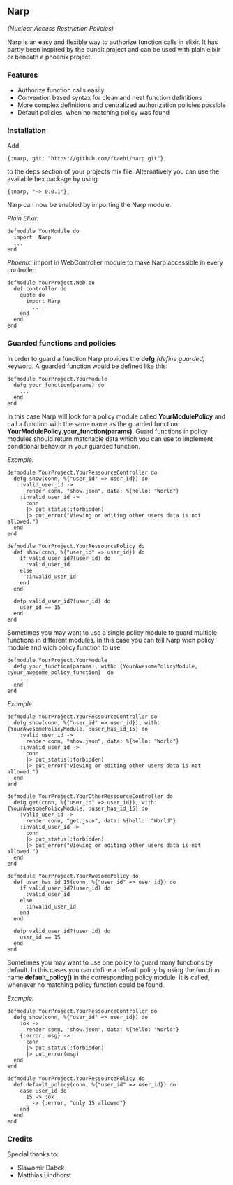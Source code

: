 ## Narp

_(Nuclear Access Restriction Policies)_

Narp is an easy and flexible way to authorize function calls in elixir. It has partly been inspired by the pundit project and can be used with plain elixir or beneath a phoenix project.

### Features

* Authorize function calls easily
* Convention based syntax for clean and neat function definitions
* More complex definitions and centralized authorization policies possible
* Default policies, when no matching policy was found

### Installation

Add

```
{:narp, git: "https://github.com/ftaebi/narp.git"},
```

to the deps section of your projects mix file.
Alternatively you can use the available hex package by using.


```
{:narp, "~> 0.0.1"},
```


Narp can now be enabled by importing the Narp module.


_Plain Elixir:_

```
defmodule YourModule do
  import  Narp
  ...
end
```


_Phoenix:_ import in WebController module to make Narp accessible in every controller:

```
defmodule YourProject.Web do
  def controller do
    quote do
      import Narp
        ...
    end
  end
end
```


### Guarded functions and policies

In order to guard a function Narp provides the **defg** _(define guarded)_ keyword. A guarded function would be defined like this:

```
defmodule YourProject.YourModule
  defg your_function(params) do
    ...
  end
end
```


In this case Narp will look for a policy module called **YourModulePolicy** and call a function with the same name as the guarded function: **YourModulePolicy.your_function(params)**. Guard functions in policy modules should return matchable data which you can use to implement conditional behavior in your guarded function.

_Example:_

```
defmodule YourProject.YourRessourceController do
  defg show(conn, %{"user_id" => user_id}) do
    :valid_user_id ->
      render conn, "show.json", data: %{hello: "World"}
    :invalid_user_id ->
      conn
      |> put_status(:forbidden)
      |> put_error("Viewing or editing other users data is not allowed.")
  end
end

defmodule YourProject.YourRessourcePolicy do
  def show(conn, %{"user_id" => user_id}) do
    if valid_user_id?(user_id) do
      :valid_user_id
    else
      :invalid_user_id
    end
  end

  defp valid_user_id?(user_id) do
    user_id == 15
  end
end
```


Sometimes you may want to use a single policy module to guard multiple functions in different modules. In this case you can tell Narp wich policy module and wich policy function to use:

```
defmodule YourProject.YourModule
  defg your_function(params), with: {YourAwesomePolicyModule, :your_awesome_policy_function}  do
    ...
  end
end
```

_Example:_

```
defmodule YourProject.YourRessourceController do
  defg show(conn, %{"user_id" => user_id}), with: {YourAwesomePolicyModule, :user_has_id_15} do
    :valid_user_id ->
      render conn, "show.json", data: %{hello: "World"}
    :invalid_user_id ->
      conn
      |> put_status(:forbidden)
      |> put_error("Viewing or editing other users data is not allowed.")
  end
end

defmodule YourProject.YourOtherRessourceController do
  defg get(conn, %{"user_id" => user_id}), with: {YourAwesomePolicyModule, :user_has_id_15} do
    :valid_user_id ->
      render conn, "get.json", data: %{hello: "World"}
    :invalid_user_id ->
      conn
      |> put_status(:forbidden)
      |> put_error("Viewing or editing other users data is not allowed.")
  end
end

defmodule YourProject.YourAwesomePolicy do
  def user_has_id_15(conn, %{"user_id" => user_id}) do
    if valid_user_id?(user_id) do
      :valid_user_id
    else
      :invalid_user_id
    end
  end

  defp valid_user_id?(user_id) do
    user_id == 15
  end
end
```

Sometimes you may want to use one policy to guard many functions by default. In this cases you can define a default policy by using the function name **default_policy()** in the  corresponding policy module. It is called, whenever no matching policy function could be found.

_Example:_

```
defmodule YourProject.YourRessourceController do
  defg show(conn, %{"user_id" => user_id}) do
    :ok ->
      render conn, "show.json", data: %{hello: "World"}
    {:error, msg} ->
      conn
      |> put_status(:forbidden)
      |> put_error(msg)
  end
end

defmodule YourProject.YourRessourcePolicy do
  def default_policy(conn, %{"user_id" => user_id}) do
    case user_id do
      15 -> :ok
      _ -> {:error, "only 15 allowed"}
    end
  end
end
```

### Credits

Special thanks to:

* Slawomir Dabek
* Matthias Lindhorst
